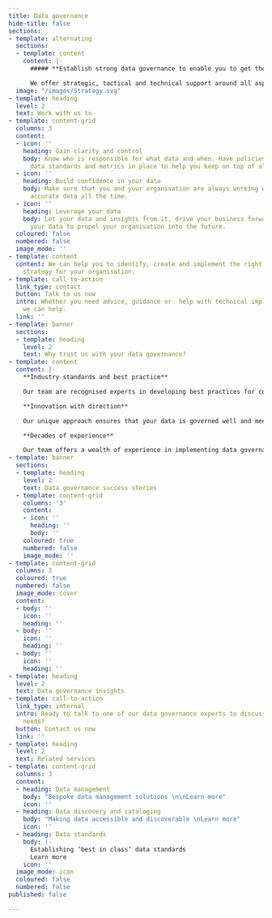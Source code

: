```yaml
---
title: Data governance
hide-title: false
sections:
- template: alternating
  sections:
  - template: content
    content: |-
      ##### **Establish strong data governance to enable you to get the best value out of your data**

      We offer strategic, tactical and technical support around all aspects of data governance.
  image: "/images/Strategy.svg"
- template: heading
  level: 2
  text: Work with us to
- template: content-grid
  columns: 3
  content:
  - icon: ''
    heading: Gain clarity and control
    body: Know who is responsible for what data and when. Have policies, processes,
      data standards and metrics in place to help you keep on top of all your data.
  - icon: ''
    heading: Build confidence in your data
    body: Make sure that you and your organisation are always working with high quality,
      accurate data all the time.
  - icon: ''
    heading: Leverage your data
    body: Let your data and insights from it, drive your business forwards. Trust
      your data to propel your organisation into the future.
  coloured: false
  numbered: false
  image_mode: ''
- template: content
  content: We can help you to identify, create and implement the right data governance
    strategy for your organisation.
- template: call-to-action
  link_type: contact
  button: Talk to us now
  intro: Whether you need advice, guidance or  help with technical implementation,
    we can help.
  link: ''
- template: banner
  sections:
  - template: heading
    level: 2
    text: Why trust us with your data governance?
- template: content
  content: |-
    **Industry standards and best practice**

    Our team are recognised experts in developing best practices for companies and governments. We apply industry standard models and responsibilities so that you benefit from our tried and tested methods.

    **Innovation with direction**

    Our unique approach ensures that your data is governed well and meets all compliance requirements, whilst also exploring the best and most innovative ways to harness your data. Explore the possibilities with confidence and control, and be guided at every step of the way.

    **Decades of experience**

    Our team offers a wealth of experience in implementing data governance across organisations. We can help you through the earliest phases of data governance, right through to creating an ongoing roadmap for the future.
- template: banner
  sections:
  - template: heading
    level: 2
    text: Data governance success stories
  - template: content-grid
    columns: '3'
    content:
    - icon: ''
      heading: ''
      body: ''
    coloured: true
    numbered: false
    image_mode: ''
- template: content-grid
  columns: 3
  coloured: true
  numbered: false
  image_mode: cover
  content:
  - body: ''
    icon: ''
    heading: ''
  - body: ''
    icon: ''
    heading: ''
  - body: ''
    icon: ''
    heading: ''
- template: heading
  level: 2
  text: Data governance insights
- template: call-to-action
  link_type: internal
  intro: Ready to talk to one of our data governance experts to discuss your specific
    needs?
  button: Contact us now
  link: ''
- template: heading
  level: 2
  text: Related services
- template: content-grid
  columns: 3
  content:
  - heading: Data management
    body: "Bespoke data management solutions \n\nLearn more"
    icon: ''
  - heading: Data discovery and cataloging
    body: "Making data accessible and discoverable \nLearn more"
    icon: ''
  - heading: Data standards
    body: |-
      Establishing ‘best in class’ data standards
      Learn more
    icon: ''
  image_mode: icon
  coloured: false
  numbered: false
published: false

---
```

